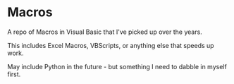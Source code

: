 # Macros
A repo of Macros in Visual Basic that I've picked up over the years.

This includes Excel Macros, VBScripts, or anything else that speeds up work.

May include Python in the future - but something I need to dabble in myself first.
